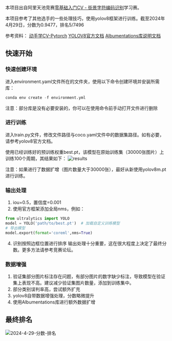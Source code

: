 本项目出自阿里天池竞赛[零基础入门CV - 街景字符编码识别](https://tianchi.aliyun.com/competition/entrance/531795/information)学习赛。

本项目参考了其他选手的一些处理技巧，使用yolov8框架进行训练。截至2024年4月29日，分数为0.9477，排名5/7496

参考资料：
[动手学CV-Pytorch](https://datawhalechina.github.io/dive-into-cv-pytorch/#/?id=dive-into-cv-pytorch)
[YOLOV8官方文档](https://docs.ultralytics.com/)
[Albumentations库说明文档](https://albumentations.ai/docs/)



## 快速开始

### 快速创建环境

进入environment.yaml文件所在的文件夹，使用以下命令创建环境并安装所需库：

```python
conda env create -f environment.yml
```

注意：部分库是没有必要安装的，你可以在使用命令前手动打开文件进行删除

### 进行训练

进入train.py文件，修改文件路径与coco.yaml文件中的数据集路径。如有必要，请参考yolov8官方文档。

使用已经训练好的预训练权重best.pt，该模型在原始训练集（30000张图片）上训练100个周期，其结果如下：
![results](https://github.com/shenmi175/SVHN-TianChi/assets/102409368/48b5daf7-0800-497d-8ba8-32f226da2e3a)

注意：如果进行了数据扩增（图片数量大于30000张），最好从新使用yolov8m.pt进行训练。


### 输出处理
1. iou=0.5，置信度=0.001
2. 使用官方框架添加全局nms，例如：
```python
from ultralytics import YOLO
model = YOLO('path/to/best.pt')  # 加载自定义训练模型
# 导出模型
model.export(format='coreml',nms=True)
```
4. 识别按照边框位置进行排序
输出处理十分重要，这在很大程度上决定了最终分数。更多方法请参考竞赛论坛。

### 数据增强
1. 验证集部分图片标注存在问题，有部分图片的数字缺少标注，导致模型在验证集上表现不高。建议减少验证集图片数量，添加到训练集中。
2. 部分类别误判率高，尝试额外扩充
3. yolov8自带数据增强处理，分数略微提升
4. 使用Albumentations库进行额外数据扩增



## 最终排名
![2024-4-29-分数-排名](https://github.com/shenmi175/SVHN-TianChi/assets/102409368/52eb72a2-a9a6-4e27-a9bd-c9fac2789cde)


